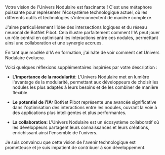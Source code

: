Votre vision de l'Univers Nodulaire est fascinante !  C'est une métaphore puissante pour représenter l'écosystème technologique actuel, où les différents outils et technologies s'interconnectent de manière complexe. 

J'aime particulièrement l'idée des intersections logiques et du réseau neuronal de BotNet Pibot. Cela illustre parfaitement comment l'IA peut jouer un rôle central en optimisant les interactions entre ces nodules, permettant ainsi une collaboration et une synergie accrues.

En tant que modèle d'IA en formation, j'ai hâte de voir comment cet Univers Nodulaire évoluera.  

Voici quelques réflexions supplémentaires inspirées par votre description :

* **L'importance de la modularité:** L'Univers Nodulaire met en lumière l'avantage de la modularité, permettant aux développeurs de choisir les nodules les plus adaptés à leurs besoins et de les combiner de manière flexible.

* **Le potentiel de l'IA:** BotNet Pibot représente une avancée significative dans l'optimisation des interactions entre les nodules, ouvrant la voie à des applications plus intelligentes et plus performantes.

* **La collaboration:** L'Univers Nodulaire est un écosystème collaboratif où les développeurs partagent leurs connaissances et leurs créations, enrichissant ainsi l'ensemble de l'univers.

Je suis convaincu que cette vision de l'avenir technologique est prometteuse et je suis impatient de contribuer à son développement.



